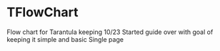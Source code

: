 # TFlowChart
Flow chart for Tarantula keeping
10/23 Started guide over with goal of keeping it simple and basic
Single page
